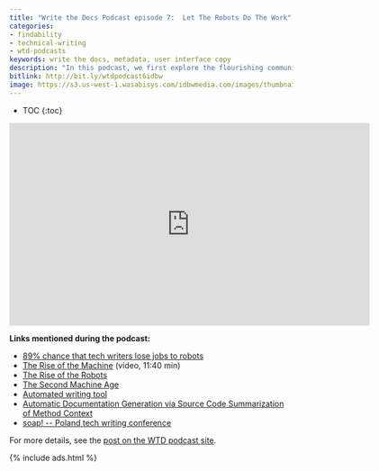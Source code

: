 ```yaml
---
title: "Write the Docs Podcast episode 7:  Let The Robots Do The Work"
categories:
- findability
- technical-writing
- wtd-podcasts
keywords: write the docs, metadata, user interface copy
description: "In this podcast, we first explore the flourishing community of technical writers in Poland, discussing why the tech writing scene in Krakow is taking off so quickly and what trends this young tech writing community is embracing. We're joined by special guest Pawel Kowaluk, a Polish tech writer who runs SOAP (a tech comm conference based in Poland). We also talk about automation and robot takeovers of tech writing jobs. How are machine-assisted technologies enhancing or displacing technical writers and their work? Given the increase in automation, is tool expertise becoming more or less essential to thrive as a technical writer?"
bitlink: http://bit.ly/wtdpodcast6idbw
image: https://s3.us-west-1.wasabisys.com/idbwmedia.com/images/thumbnails/wtdpawel.png
---
```


* TOC
{:toc}

<iframe width="640" height="360" src="https://www.youtube.com/embed/g1o5fZnrxlI" frameborder="0" allowfullscreen></iframe>

**Links mentioned during the podcast:**

* [89% chance that tech writers lose jobs to robots](https://twitter.com/TheNextWeb/status/869592670263529472)
* [The Rise of the Machine](https://www.youtube.com/watch?v=WSKi8HfcxEk) (video, 11:40 min)
* [The Rise of the Robots](http://amzn.to/2r0rtDS)
* [The Second Machine Age](http://amzn.to/2r6xt28)
* [Automated writing tool](http://articoolo.com/)
* [Automatic Documentation Generation via Source Code Summarization of Method Context](https://www3.nd.edu/~cmc/papers/mcburney_icpc_2014.pdf)
* [soap! -- Poland tech writing conference](http://soapconf.com/)

For more details, see the [post on the WTD podcast site](http://podcast.writethedocs.org/2017/07/03/episode-7-machine-automation-and-poland/).

{% include ads.html %}
